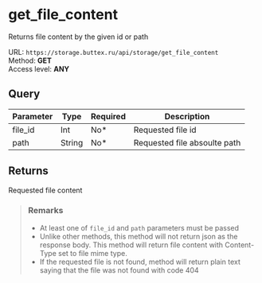# get_file_content
Returns file content by the given id or path

URL: `https://storage.buttex.ru/api/storage/get_file_content`\
Method: **GET**\
Access level: **ANY**

## Query
| Parameter | Type   | Required | Description                  |
|-----------|--------|----------|------------------------------|
| file_id   | Int    | No*      | Requested file id            |
| path      | String | No*      | Requested file absoulte path |

## Returns
Requested file content

> ### Remarks
> - At least one of `file_id` and `path` parameters must be passed
> - Unlike other methods, this method will not return json as the response body.
> This method will return file content with Content-Type set to file mime type.
> - If the requested file is not found, method will return plain text saying that
> the file was not found with code 404